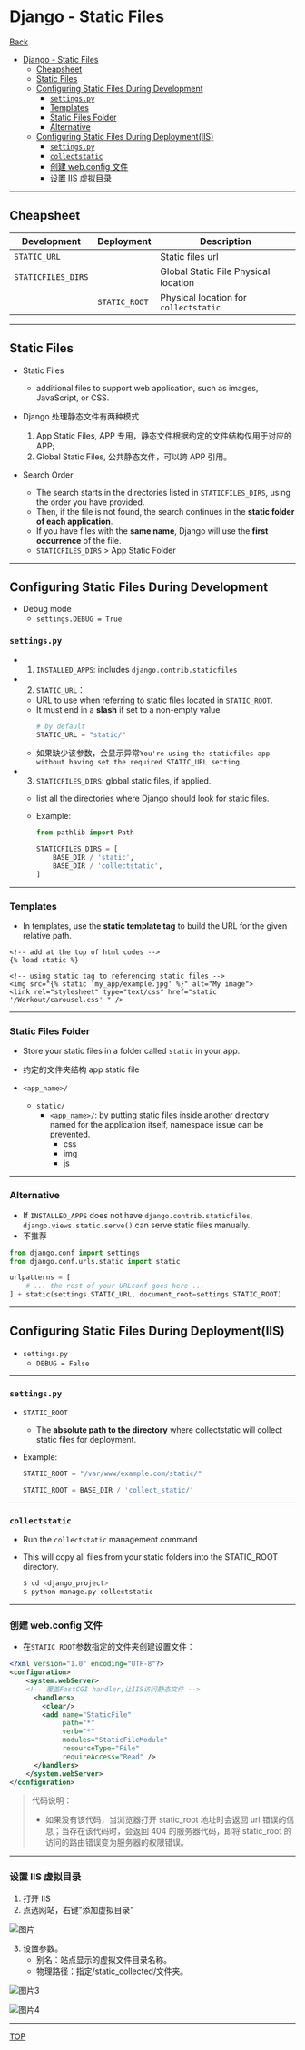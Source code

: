 # Django - Static Files

[Back](../index.md)

- [Django - Static Files](#django---static-files)
  - [Cheapsheet](#cheapsheet)
  - [Static Files](#static-files)
  - [Configuring Static Files During Development](#configuring-static-files-during-development)
    - [`settings.py`](#settingspy)
    - [Templates](#templates)
    - [Static Files Folder](#static-files-folder)
    - [Alternative](#alternative)
  - [Configuring Static Files During Deployment(IIS)](#configuring-static-files-during-deploymentiis)
    - [`settings.py`](#settingspy-1)
    - [`collectstatic`](#collectstatic)
    - [创建 web.config 文件](#创建-webconfig-文件)
    - [设置 IIS 虚拟目录](#设置-iis-虚拟目录)

---

## Cheapsheet

| Development        | Deployment    | Description                           |
| ------------------ | ------------- | ------------------------------------- |
| `STATIC_URL`       |               | Static files url                      |
| `STATICFILES_DIRS` |               | Global Static File Physical location  |
|                    | `STATIC_ROOT` | Physical location for `collectstatic` |

---

## Static Files

- Static Files

  - additional files to support web application, such as images, JavaScript, or CSS.

- Django 处理静态文件有两种模式

  1. App Static Files, APP 专用，静态文件根据约定的文件结构仅用于对应的 APP;
  2. Global Static Files, 公共静态文件，可以跨 APP 引用。

- Search Order
  - The search starts in the directories listed in `STATICFILES_DIRS`, using the order you have provided.
  - Then, if the file is not found, the search continues in the **static folder of each application**.
  - If you have files with the **same name**, Django will use the **first occurrence** of the file.
  - `STATICFILES_DIRS` > App Static Folder

---

## Configuring Static Files During Development

- Debug mode
  - `settings.DEBUG = True`

### `settings.py`

- 1. `INSTALLED_APPS`: includes `django.contrib.staticfiles`

- 2. `STATIC_URL`：

  - URL to use when referring to static files located in `STATIC_ROOT`.
  - It must end in a **slash** if set to a non-empty value.
    ```py
    # by default
    STATIC_URL = "static/"
    ```
  - 如果缺少该参数，会显示异常`You're using the staticfiles app without having set the required STATIC_URL setting.`

- 3. `STATICFILES_DIRS`: global static files, if applied.

  - list all the directories where Django should look for static files.
  - Example:

    ```python
    from pathlib import Path

    STATICFILES_DIRS = [
        BASE_DIR / 'static',
        BASE_DIR / 'collectstatic',
    ]
    ```

---

### Templates

- In templates, use the **static template tag** to build the URL for the given relative path.

```django
<!-- add at the top of html codes -->
{% load static %}

<!-- using static tag to referencing static files -->
<img src="{% static 'my_app/example.jpg' %}" alt="My image">
<link rel="stylesheet" type="text/css" href="static '/Workout/carousel.css' " />
```

---

### Static Files Folder

- Store your static files in a folder called `static` in your app.

- 约定的文件夹结构 app static file

- `<app_name>/`
  - `static/`
    - `<app_name>/`: by putting static files inside another directory named for the application itself, namespace issue can be prevented.
      - css
      - img
      - js

---

### Alternative

- If `INSTALLED_APPS` does not have `django.contrib.staticfiles`, `django.views.static.serve()` can serve static files manually.
- 不推荐

```python
from django.conf import settings
from django.conf.urls.static import static

urlpatterns = [
    # ... the rest of your URLconf goes here ...
] + static(settings.STATIC_URL, document_root=settings.STATIC_ROOT)
```

---

## Configuring Static Files During Deployment(IIS)

- `settings.py`
  - `DEBUG = False`

---

### `settings.py`

- `STATIC_ROOT`

  - The **absolute path to the directory** where collectstatic will collect static files for deployment.

- Example:

  ```py
  STATIC_ROOT = "/var/www/example.com/static/"

  STATIC_ROOT = BASE_DIR / 'collect_static/'
  ```

---

### `collectstatic`

- Run the `collectstatic` management command
- This will copy all files from your static folders into the STATIC_ROOT directory.

  ```sh
  $ cd <django_project>
  $ python manage.py collectstatic
  ```

---

### 创建 web.config 文件

- 在`STATIC_ROOT`参数指定的文件夹创建设置文件：

```xml
<?xml version="1.0" encoding="UTF-8"?>
<configuration>
    <system.webServer>
    <!-- 覆盖FastCGI handler,让IIS访问静态文件 -->
      <handlers>
        <clear/>
        <add name="StaticFile"
             path="*"
             verb="*"
             modules="StaticFileModule"
             resourceType="File"
             requireAccess="Read" />
      </handlers>
    </system.webServer>
</configuration>
```

> 代码说明：
>
> - 如果没有该代码，当浏览器打开 static_root 地址时会返回 url 错误的信息；当存在该代码时，会返回 404 的服务器代码，即将 static_root 的访问的路由错误变为服务器的权限错误。

---

### 设置 IIS 虚拟目录

1. 打开 IIS
2. 点选网站，右键"添加虚拟目录"

![图片](../pics/static/图片1.png)

3. 设置参数。
   - 别名：站点显示的虚拟文件目录名称。
   - 物理路径：指定\/static_collected\/文件夹。

![图片3](../pics/static/图片3.png)

![图片4](../pics/static/图片4.png)

---

[TOP](#django---static-files)
